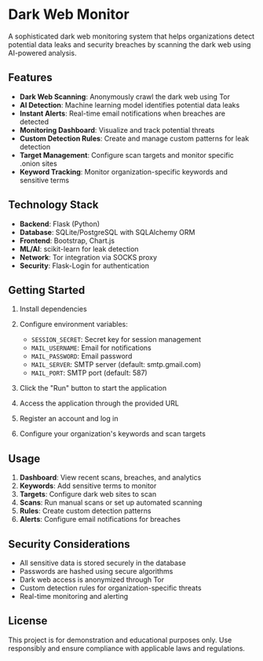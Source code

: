 
# Dark Web Monitor

A sophisticated dark web monitoring system that helps organizations detect potential data leaks and security breaches by scanning the dark web using AI-powered analysis.

## Features

- **Dark Web Scanning**: Anonymously crawl the dark web using Tor
- **AI Detection**: Machine learning model identifies potential data leaks
- **Instant Alerts**: Real-time email notifications when breaches are detected
- **Monitoring Dashboard**: Visualize and track potential threats
- **Custom Detection Rules**: Create and manage custom patterns for leak detection
- **Target Management**: Configure scan targets and monitor specific .onion sites
- **Keyword Tracking**: Monitor organization-specific keywords and sensitive terms

## Technology Stack

- **Backend**: Flask (Python)
- **Database**: SQLite/PostgreSQL with SQLAlchemy ORM
- **Frontend**: Bootstrap, Chart.js
- **ML/AI**: scikit-learn for leak detection
- **Network**: Tor integration via SOCKS proxy
- **Security**: Flask-Login for authentication

## Getting Started

1. Install dependencies
2. Configure environment variables:
   - `SESSION_SECRET`: Secret key for session management
   - `MAIL_USERNAME`: Email for notifications
   - `MAIL_PASSWORD`: Email password
   - `MAIL_SERVER`: SMTP server (default: smtp.gmail.com)
   - `MAIL_PORT`: SMTP port (default: 587)

3. Click the "Run" button to start the application
4. Access the application through the provided URL
5. Register an account and log in
6. Configure your organization's keywords and scan targets

## Usage

1. **Dashboard**: View recent scans, breaches, and analytics
2. **Keywords**: Add sensitive terms to monitor
3. **Targets**: Configure dark web sites to scan
4. **Scans**: Run manual scans or set up automated scanning
5. **Rules**: Create custom detection patterns
6. **Alerts**: Configure email notifications for breaches

## Security Considerations

- All sensitive data is stored securely in the database
- Passwords are hashed using secure algorithms
- Dark web access is anonymized through Tor
- Custom detection rules for organization-specific threats
- Real-time monitoring and alerting

## License

This project is for demonstration and educational purposes only. Use responsibly and ensure compliance with applicable laws and regulations.

